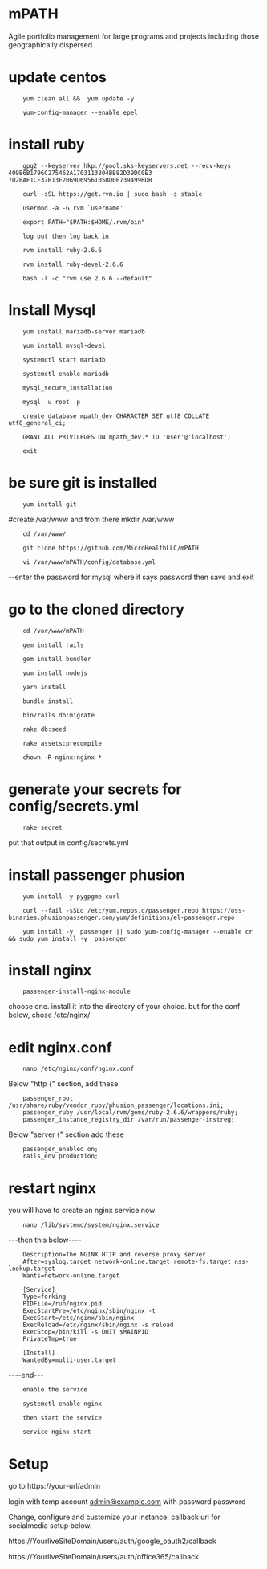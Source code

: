 # mPATH
Agile portfolio management for large programs and projects including those geographically dispersed


# update centos

        yum clean all &&  yum update -y

        yum-config-manager --enable epel


# install ruby

        gpg2 --keyserver hkp://pool.sks-keyservers.net --recv-keys 409B6B1796C275462A1703113804BB82D39DC0E3 7D2BAF1CF37B13E2069D6956105BD0E739499BDB
        
        curl -sSL https://get.rvm.io | sudo bash -s stable

        usermod -a -G rvm `username'

        export PATH="$PATH:$HOME/.rvm/bin"

        log out then log back in

        rvm install ruby-2.6.6

        rvm install ruby-devel-2.6.6

        bash -l -c "rvm use 2.6.6 --default"

# Install Mysql
        yum install mariadb-server mariadb

        yum install mysql-devel

        systemctl start mariadb

        systemctl enable mariadb

        mysql_secure_installation

        mysql -u root -p

        create database mpath_dev CHARACTER SET utf8 COLLATE utf8_general_ci;
      
        GRANT ALL PRIVILEGES ON mpath_dev.* TO 'user'@'localhost';

        exit

# be sure git is installed
        yum install git

#create /var/www and from there 
        mkdir /var/www
        
        cd /var/www/

        git clone https://github.com/MicroHealthLLC/mPATH

        vi /var/www/mPATH/config/database.yml

--enter the password for mysql where it says password then save and exit

# go to the cloned directory 
        cd /var/www/mPATH

        gem install rails

        gem install bundler

        yum install nodejs

        yarn install

        bundle install
        
        bin/rails db:migrate
        
        rake db:seed

        rake assets:precompile

        chown -R nginx:nginx *

# generate your secrets for config/secrets.yml

        rake secret

put that output in config/secrets.yml


# install passenger phusion

        yum install -y pygpgme curl

        curl --fail -sSLo /etc/yum.repos.d/passenger.repo https://oss-binaries.phusionpassenger.com/yum/definitions/el-passenger.repo

        yum install -y  passenger || sudo yum-config-manager --enable cr && sudo yum install -y  passenger

# install nginx
        passenger-install-nginx-module
choose one.  install it into the directory of your choice.  but for the conf below, chose /etc/nginx/

# edit nginx.conf

        nano /etc/nginx/conf/nginx.conf

Below "http {" section, add these

        passenger_root /usr/share/ruby/vendor_ruby/phusion_passenger/locations.ini;
        passenger_ruby /usr/local/rvm/gems/ruby-2.6.6/wrappers/ruby;
        passenger_instance_registry_dir /var/run/passenger-instreg;

Below "server {" section
add these

        passenger_enabled on;
        rails_env production;

# restart nginx
you will have to create an nginx service now

        nano /lib/systemd/system/nginx.service
        
---then this below----
        
        Description=The NGINX HTTP and reverse proxy server
        After=syslog.target network-online.target remote-fs.target nss-lookup.target
        Wants=network-online.target
        
        [Service]
        Type=forking
        PIDFile=/run/nginx.pid
        ExecStartPre=/etc/nginx/sbin/nginx -t
        ExecStart=/etc/nginx/sbin/nginx
        ExecReload=/etc/nginx/sbin/nginx -s reload
        ExecStop=/bin/kill -s QUIT $MAINPID
        PrivateTmp=true
        
        [Install]
        WantedBy=multi-user.target

----end---

        enable the service

        systemctl enable nginx

        then start the service 

        service nginx start

# Setup
go to https://your-url/admin

login with temp account admin@example.com with password password

Change, configure and customize your instance.  callback uri for socialmedia setup below.

https://YourliveSiteDomain/users/auth/google_oauth2/callback

https://YourliveSiteDomain/users/auth/office365/callback
